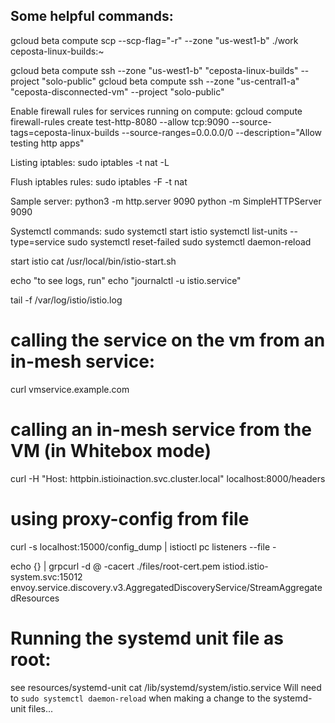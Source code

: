 ## Some helpful commands:

gcloud beta compute scp --scp-flag="-r" --zone "us-west1-b" ./work ceposta-linux-builds:~ 

gcloud beta compute ssh --zone "us-west1-b" "ceposta-linux-builds" --project "solo-public"
gcloud beta compute ssh --zone "us-central1-a" "ceposta-disconnected-vm" --project "solo-public"

Enable firewall rules for services running on compute:
gcloud compute firewall-rules create test-http-8080 --allow tcp:9090 --source-tags=ceposta-linux-builds --source-ranges=0.0.0.0/0 --description="Allow testing http apps"


Listing iptables:
sudo iptables -t nat -L

Flush iptables rules:
sudo iptables -F -t nat

Sample server:
python3 -m http.server 9090
python -m SimpleHTTPServer 9090

Systemctl commands:
sudo systemctl start istio
systemctl list-units --type=service
sudo systemctl reset-failed
sudo systemctl daemon-reload

start istio
cat /usr/local/bin/istio-start.sh 

echo "to see logs, run"
echo "journalctl -u istio.service"

tail -f /var/log/istio/istio.log 


# calling the service on the vm from an in-mesh service:

curl vmservice.example.com

# calling an in-mesh service from the VM (in Whitebox mode)

curl -H "Host: httpbin.istioinaction.svc.cluster.local" localhost:8000/headers

# using proxy-config from file
curl -s localhost:15000/config_dump | istioctl pc listeners --file -

echo {} | grpcurl -d @ -cacert ./files/root-cert.pem istiod.istio-system.svc:15012 envoy.service.discovery.v3.AggregatedDiscoveryService/StreamAggregatedResources

# Running the systemd unit file as root:

see resources/systemd-unit
cat /lib/systemd/system/istio.service 
Will need to `sudo systemctl daemon-reload` when making a change to the systemd-unit files...
